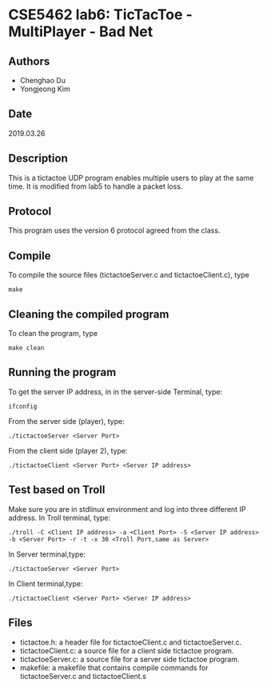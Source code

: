 # CSE5462 lab6: TicTacToe - MultiPlayer - Bad Net
## Authors
* Chenghao Du 
* Yongjeong Kim

## Date
2019.03.26

## Description
This is a tictactoe UDP program enables multiple users to play at the same time.
It is modified from lab5 to handle a packet loss.

## Protocol
This program uses the version 6 protocol agreed from the class.

## Compile
To compile the source files (tictactoeServer.c and tictactoeClient.c), type 
```
make
```

## Cleaning the compiled program
To clean the program, type 
```
make clean
```

## Running the program
To get the server IP address, in in the server-side Terminal, type: 
```
ifconfig
```

From the server side (player), type: 
```
./tictactoeServer <Server Port>
```

From the client side (player 2), type:
```
./tictactoeClient <Server Port> <Server IP address> 
```
## Test based on Troll
Make sure you are in stdlinux environment and log into three different IP address.
In Troll terminal, type:
```
./troll -C <Client IP address> -a <Client Port> -S <Server IP address> -b <Server Port> -r -t -x 30 <Troll Port,same as Server>
```
In Server terminal,type:
```
./tictactoeServer <Server Port>
```
In Client terminal,type:
```
./tictactoeClient <Server Port> <Server IP address> 
```

## Files
* tictactoe.h: a header file for tictactoeClient.c and tictactoeServer.c.
* tictactoeClient.c: a source file for a client side tictactoe program.
* tictactoeServer.c: a source file for a server side tictactoe program.
* makefile: a makefile that contains compile commands for tictactoeServer.c and tictactoeClient.s
